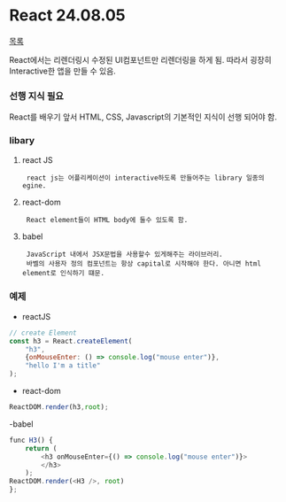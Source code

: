 # React 24.08.05
[목록](../ReadMe.md)

React에서는 리렌더링시 수정된 UI컴포넌트만 리렌더링을 하게 됨.
따라서 굉장히 Interactive한 앱을 만들 수 있음.
### 선행 지식 필요
React를 배우기 앞서 HTML, CSS, Javascript의 기본적인 지식이 선행 되어야 함.

### libary
1. react JS
    
        react js는 어플리케이션이 interactive하도록 만들어주는 library 일종의 egine.

2. react-dom
        
        React element들이 HTML body에 둘수 있도록 함.

3. babel

        JavaScript 내에서 JSX문법을 사용할수 있게해주는 라이브러리.
        바벨의 사용자 정의 컴포넌트는 항상 capital로 시작해야 한다. 아니면 html element로 인식하기 떄문.


### 예제
- reactJS

```javascript
// create Element
const h3 = React.createElement(
    "h3",
    {onMouseEnter: () => console.log("mouse enter")},
    "hello I'm a title"
);
```

- react-dom
```javascript
ReactDOM.render(h3,root);
```

-babel
```javascript
func H3() {
    return (
        <h3 onMouseEnter={() => console.log("mouse enter")}>
        </h3>
    );
ReactDOM.render(<H3 />, root)
};
```
